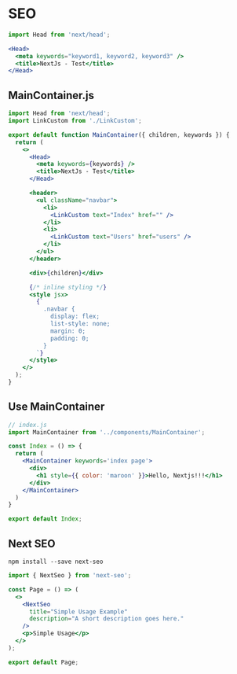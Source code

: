 # SEO

```jsx
import Head from 'next/head';

<Head>
  <meta keywords="keyword1, keyword2, keyword3" />
  <title>NextJs - Test</title>
</Head>
```

## MainContainer.js

```jsx
import Head from 'next/head';
import LinkCustom from './LinkCustom';

export default function MainContainer({ children, keywords }) {
  return (
    <>
      <Head>
        <meta keywords={keywords} />
        <title>NextJs - Test</title>
      </Head>

      <header>
        <ul className="navbar">
          <li>
            <LinkCustom text="Index" href="" />
          </li>
          <li>
            <LinkCustom text="Users" href="users" />
          </li>
        </ul>
      </header>

      <div>{children}</div>

      {/* inline styling */}
      <style jsx>
        {`
          .navbar {
            display: flex;
            list-style: none;
            margin: 0;
            padding: 0;
          }
        `}
      </style>
    </>
  );
}
```

## Use MainContainer

```jsx
// index.js
import MainContainer from '../components/MainContainer';

const Index = () => {
  return (
    <MainContainer keywords='index page'>
      <div>
        <h1 style={{ color: 'maroon' }}>Hello, Nextjs!!!</h1>
      </div>
    </MainContainer>
  )
}

export default Index;
```

## Next SEO

```npm install --save next-seo```

```jsx
import { NextSeo } from 'next-seo';

const Page = () => (
  <>
    <NextSeo
      title="Simple Usage Example"
      description="A short description goes here."
    />
    <p>Simple Usage</p>
  </>
);

export default Page;
```
